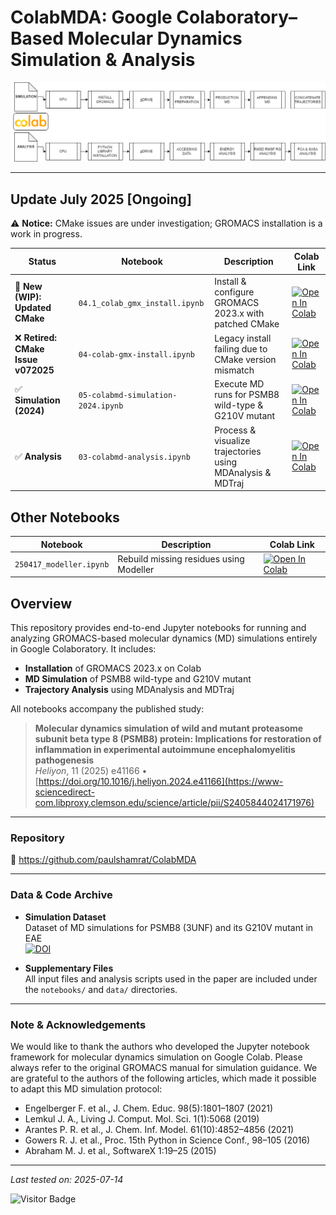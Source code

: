 # ColabMDA: Google Colaboratory–Based Molecular Dynamics Simulation & Analysis

![Flowchart](https://github.com/paulshamrat/ColabMDA/blob/main/images/flowchart.png)

---

## Update July 2025 [Ongoing]

⚠️ **Notice:** CMake issues are under investigation; GROMACS installation is a work in progress.

| Status                             | Notebook                          | Description                                                | Colab Link                                                                                                                                           |
|------------------------------------|-----------------------------------|------------------------------------------------------------|-------------------------------------------------------------------------------------------------------------------------------------------------------|
| 🚧 **New (WIP): Updated CMake**     | `04.1_colab_gmx_install.ipynb`      | Install & configure GROMACS 2023.x with patched CMake      | [![Open In Colab](https://colab.research.google.com/assets/colab-badge.svg)](https://colab.research.google.com/github/paulshamrat/ColabMDA/blob/main/notebooks/04.1_colab_gmx_install.ipynb) |
| ❌ **Retired: CMake Issue v072025** | `04-colab-gmx-install.ipynb`      | Legacy install failing due to CMake version mismatch       | [![Open In Colab](https://colab.research.google.com/assets/colab-badge.svg)](https://colab.research.google.com/github/paulshamrat/ColabMDA/blob/main/notebooks/04-colab-gmx-install.ipynb)    |
| ✅ **Simulation (2024)**            | `05-colabmd-simulation-2024.ipynb`| Execute MD runs for PSMB8 wild-type & G210V mutant         | [![Open In Colab](https://colab.research.google.com/assets/colab-badge.svg)](https://colab.research.google.com/github/paulshamrat/ColabMDA/blob/main/notebooks/05-colabmd-simulation-2024.ipynb) |
| ✅ **Analysis**                     | `03-colabmd-analysis.ipynb`       | Process & visualize trajectories using MDAnalysis & MDTraj | [![Open In Colab](https://colab.research.google.com/assets/colab-badge.svg)](https://colab.research.google.com/github/paulshamrat/ColabMDA/blob/main/notebooks/03-colabmd-analysis.ipynb)     |


## Other Notebooks

| Notebook                  | Description                                | Colab Link                                                                                                                                       |
|---------------------------|--------------------------------------------|--------------------------------------------------------------------------------------------------------------------------------------------------|
| `250417_modeller.ipynb`   | Rebuild missing residues using Modeller     | [![Open In Colab](https://colab.research.google.com/assets/colab-badge.svg)](https://colab.research.google.com/github/paulshamrat/ColabMDA/blob/main/notebooks/250417_modeller.ipynb) |


## Overview

This repository provides end-to-end Jupyter notebooks for running and analyzing GROMACS-based molecular dynamics (MD) simulations entirely in Google Colaboratory. It includes:

- **Installation** of GROMACS 2023.x on Colab  
- **MD Simulation** of PSMB8 wild-type and G210V mutant  
- **Trajectory Analysis** using MDAnalysis and MDTraj  

All notebooks accompany the published study:

> **Molecular dynamics simulation of wild and mutant proteasome subunit beta type 8 (PSMB8) protein: Implications for restoration of inflammation in experimental autoimmune encephalomyelitis pathogenesis**  
> _Heliyon_, 11 (2025) e41166 • [https://doi.org/10.1016/j.heliyon.2024.e41166](https://www-sciencedirect-com.libproxy.clemson.edu/science/article/pii/S2405844024171976)  

---

### Repository

🔗 https://github.com/paulshamrat/ColabMDA

---

### Data & Code Archive

- **Simulation Dataset**  
  Dataset of MD simulations for PSMB8 (3UNF) and its G210V mutant in EAE  
  [![DOI](https://zenodo.org/badge/DOI/10.5281/zenodo.8070983.svg)](https://zenodo.org/records/8157201)

- **Supplementary Files**  
  All input files and analysis scripts used in the paper are included under the `notebooks/` and `data/` directories.

---

### Note & Acknowledgements

We would like to thank the authors who developed the Jupyter notebook framework for molecular dynamics simulation on Google Colab. Please always refer to the original GROMACS manual for simulation guidance. We are grateful to the authors of the following articles, which made it possible to adapt this MD simulation protocol:

- Engelberger F. et al., J. Chem. Educ. 98(5):1801–1807 (2021)  
- Lemkul J. A., Living J. Comput. Mol. Sci. 1(1):5068 (2019)  
- Arantes P. R. et al., J. Chem. Inf. Model. 61(10):4852–4856 (2021)  
- Gowers R. J. et al., Proc. 15th Python in Science Conf., 98–105 (2016)  
- Abraham M. J. et al., SoftwareX 1:19–25 (2015)

---

_Last tested on: 2025-07-14_

![Visitor Badge](https://visitor-badge.laobi.icu/badge?page_id=paulshamrat.ColabMDA)


